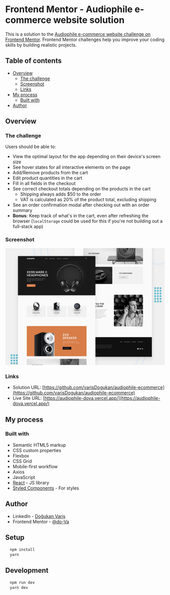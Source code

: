 # Frontend Mentor - Audiophile e-commerce website solution

This is a solution to the [Audiophile e-commerce website challenge on Frontend Mentor](https://www.frontendmentor.io/challenges/audiophile-ecommerce-website-C8cuSd_wx). Frontend Mentor challenges help you improve your coding skills by building realistic projects.

## Table of contents

- [Overview](#overview)
  - [The challenge](#the-challenge)
  - [Screenshot](#screenshot)
  - [Links](#links)
- [My process](#my-process)
  - [Built with](#built-with)
- [Author](#author)

## Overview

### The challenge

Users should be able to:

- View the optimal layout for the app depending on their device's screen size
- See hover states for all interactive elements on the page
- Add/Remove products from the cart
- Edit product quantities in the cart
- Fill in all fields in the checkout
- See correct checkout totals depending on the products in the cart
  - Shipping always adds $50 to the order
  - VAT is calculated as 20% of the product total, excluding shipping
- See an order confirmation modal after checking out with an order summary
- **Bonus**: Keep track of what's in the cart, even after refreshing the browser (`localStorage` could be used for this if you're not building out a full-stack app)

### Screenshot

![](./preview.jpg)

### Links

- Solution URL: [https://github.com/varisDogukan/audiophile-ecommerce](https://github.com/varisDogukan/audiophile-ecommerce)
- Live Site URL: [https://audiophile-dova.vercel.app/](https://audiophile-dova.vercel.app/)

## My process

### Built with

- Semantic HTML5 markup
- CSS custom properties
- Flexbox
- CSS Grid
- Mobile-first workflow
- Axios
- JavaScript
- [React](https://reactjs.org/) - JS library
- [Styled Components](https://styled-components.com/) - For styles

## Author

- LinkedIn - [Doğukan Variş](https://www.linkedin.com/in/dogukanvaris/)
- Frontend Mentor - [@do-Va](https://www.frontendmentor.io/profile/do-Va)

## Setup

```shell
  npm install
  yarn
```

## Development

```shell
  npm run dev
  yarn dev
```
